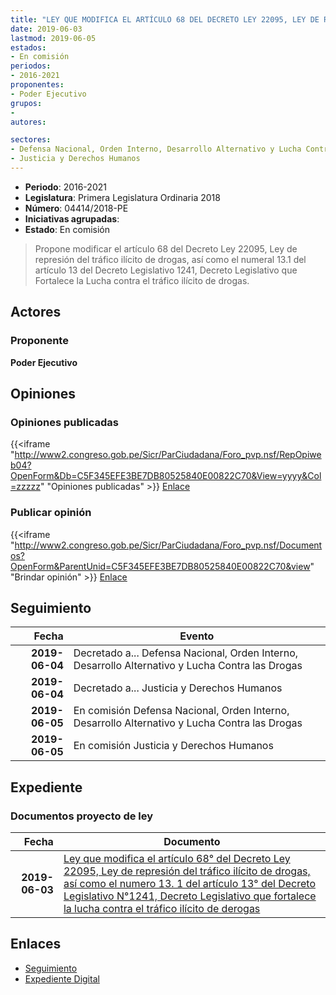 ```yaml
---
title: "LEY QUE MODIFICA EL ARTÍCULO 68 DEL DECRETO LEY 22095, LEY DE REPRESIÓN DEL TRÁFICO ILÍCITO DE DROGAS, ASÍ COMO EL NUMERAL 13.1 DEL ARTÍCULO 13 DEL DECRETO LEGISLATIVO 1241, DECRETO LEGISLATIVO QUE FORTALECE LA LUCHA CONTRA EL TRÁFICO ILÍCITO DE DROGAS"
date: 2019-06-03
lastmod: 2019-06-05
estados:
- En comisión
periodos:
- 2016-2021
proponentes:
- Poder Ejecutivo
grupos:
- 
autores:

sectores:
- Defensa Nacional, Orden Interno, Desarrollo Alternativo y Lucha Contra las Drogas
- Justicia y Derechos Humanos
---
```

- **Periodo**: 2016-2021
- **Legislatura**: Primera Legislatura Ordinaria 2018
- **Número**: 04414/2018-PE
- **Iniciativas agrupadas**: 
- **Estado**: En comisión

> Propone modificar el artículo 68 del Decreto Ley 22095, Ley de represión del tráfico ilícito de drogas, así como el numeral 13.1 del artículo 13 del Decreto Legislativo 1241, Decreto Legislativo que Fortalece la Lucha contra el tráfico ilícito de drogas.


## Actores

### Proponente

**Poder Ejecutivo**

## Opiniones

### Opiniones publicadas

{{<iframe "http://www2.congreso.gob.pe/Sicr/ParCiudadana/Foro_pvp.nsf/RepOpiweb04?OpenForm&Db=C5F345EFE3BE7DB80525840E00822C70&View=yyyy&Col=zzzzz" "Opiniones publicadas" >}}
[Enlace](http://www2.congreso.gob.pe/Sicr/ParCiudadana/Foro_pvp.nsf/RepOpiweb04?OpenForm&Db=C5F345EFE3BE7DB80525840E00822C70&View=yyyy&Col=zzzzz)

### Publicar opinión

{{<iframe "http://www2.congreso.gob.pe/Sicr/ParCiudadana/Foro_pvp.nsf/Documentos?OpenForm&ParentUnid=C5F345EFE3BE7DB80525840E00822C70&view" "Brindar opinión" >}}
[Enlace](http://www2.congreso.gob.pe/Sicr/ParCiudadana/Foro_pvp.nsf/Documentos?OpenForm&ParentUnid=C5F345EFE3BE7DB80525840E00822C70&view)


## Seguimiento

| Fecha | Evento |
|------:|--------|
| **2019-06-04** | Decretado a... Defensa Nacional, Orden Interno, Desarrollo Alternativo y Lucha Contra las Drogas |
| **2019-06-04** | Decretado a... Justicia y Derechos Humanos |
| **2019-06-05** | En comisión Defensa Nacional, Orden Interno, Desarrollo Alternativo y Lucha Contra las Drogas |
| **2019-06-05** | En comisión Justicia y Derechos Humanos |

## Expediente

### Documentos proyecto de ley

| Fecha | Documento |
|------:|-----------|
| **2019-06-03** | [Ley que modifica el artículo 68° del Decreto Ley 22095, Ley de represión del tráfico ilícito de drogas, así como el numero 13. 1 del artículo 13° del Decreto Legislativo N°1241, Decreto Legislativo que fortalece la lucha contra el tráfico ilícito de derogas](http://www.leyes.congreso.gob.pe/Documentos/2016_2021/Proyectos_de_Ley_y_de_Resoluciones_Legislativas/PL0441420190603.pdf) |

## Enlaces

- [Seguimiento](http://www2.congreso.gob.pe/Sicr/TraDocEstProc/CLProLey2016.nsf/f7fff46988ca05b1052578e100829cc7/8acd11a2466682070525840e007b13e8?OpenDocument)
- [Expediente Digital](http://www2.congreso.gob.pe/Sicr/TraDocEstProc/CLProLey2016.nsf/f7fff46988ca05b1052578e100829cc7/8acd11a2466682070525840e007b13e8?OpenDocument&Click=05257FB7005EB655.eb71d0cf91d8294e05256cdf006b5706/$Body/0.1C6C)

